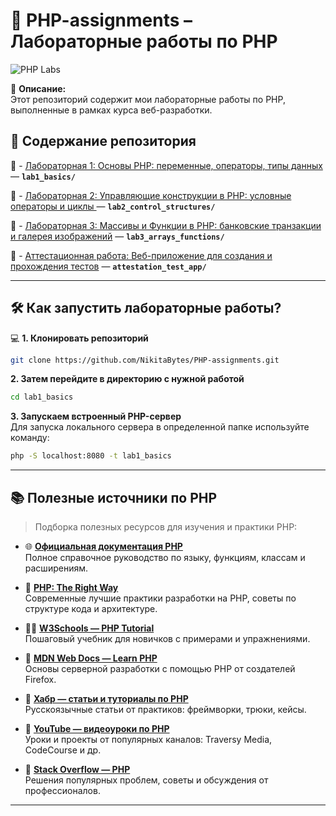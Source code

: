 # 🐘 PHP-assignments  – Лабораторные работы по PHP  

![PHP Labs](https://upload.wikimedia.org/wikipedia/commons/2/27/PHP-logo.svg)  

📌 **Описание:**  
Этот репозиторий содержит мои лабораторные работы по PHP, выполненные в рамках курса веб-разработки.  

## 🚀 **Содержание репозитория**  

🔹 - [Лабораторная 1: Основы PHP: переменные, операторы, типы данных](lab1_basics/) — **`lab1_basics/`**

🔹 - [Лабораторная 2: Управляющие конструкции в PHP: условные операторы и циклы ](lab2_control_structures/) — **`lab2_control_structures/`**

🔹 - [Лабораторная 3: Массивы и Функции в PHP: банковские транзакции и галерея изображений](lab3_arrays_functions/) — **`lab3_arrays_functions/`**

🔹 - [Аттестационная работа: Веб-приложение для создания и прохождения тестов](attestation_test_app/) — **`attestation_test_app/`**

---

## 🛠 **Как запустить лабораторные работы?**  

💻 **1. Клонировать репозиторий**  
```sh
git clone https://github.com/NikitaBytes/PHP-assignments.git
```
**2. Затем перейдите в директорию с нужной работой**
```sh
cd lab1_basics
```
**3. Запускаем встроенный PHP-сервер**<br>
Для запуска локального сервера в определенной папке используйте команду:
```sh
php -S localhost:8080 -t lab1_basics
```

---

## 📚 **Полезные источники по PHP**

> Подборка полезных ресурсов для изучения и практики PHP:

- 🌐 [**Официальная документация PHP**](https://www.php.net/manual/ru/)  
  Полное справочное руководство по языку, функциям, классам и расширениям.

- 📘 [**PHP: The Right Way**](https://phptherightway.com/)  
  Современные лучшие практики разработки на PHP, советы по структуре кода и архитектуре.

- 🧑‍💻 [**W3Schools — PHP Tutorial**](https://www.w3schools.com/php/)  
  Пошаговый учебник для новичков с примерами и упражнениями.

- 🧭 [**MDN Web Docs — Learn PHP**](https://developer.mozilla.org/en-US/docs/Learn/Server-side/PHP)  
  Основы серверной разработки с помощью PHP от создателей Firefox.

- 📰 [**Хабр — статьи и туториалы по PHP**](https://habr.com/ru/hub/php/)  
  Русскоязычные статьи от практиков: фреймворки, трюки, кейсы.

- 🎥 [**YouTube — видеоуроки по PHP**](https://www.youtube.com/results?search_query=php+для+начинающих)  
  Уроки и проекты от популярных каналов: Traversy Media, CodeCourse и др.

- 💬 [**Stack Overflow — PHP**](https://stackoverflow.com/questions/tagged/php)  
  Решения популярных проблем, советы и обсуждения от профессионалов.

---
